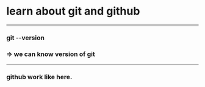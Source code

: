 # learn about git and github
----
### git --version 
### => we can know version of git 
----
### github work like here.

